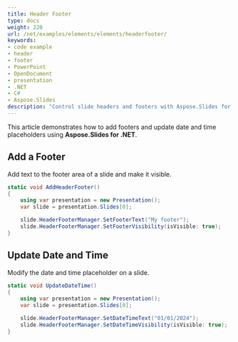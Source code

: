 ```yaml
---
title: Header Footer
type: docs
weight: 220
url: /net/examples/elements/elements/headerfooter/
keywords:
- code example
- header
- footer
- PowerPoint
- OpenDocument
- presentation
- .NET
- C#
- Aspose.Slides
description: "Control slide headers and footers with Aspose.Slides for .NET: add dates, slide numbers, and custom text in PPT, PPTX, and ODP with C# examples."
---
```


This article demonstrates how to add footers and update date and time placeholders using **Aspose.Slides for .NET**.

## **Add a Footer**

Add text to the footer area of a slide and make it visible.

```csharp
static void AddHeaderFooter()
{
    using var presentation = new Presentation();
    var slide = presentation.Slides[0];

    slide.HeaderFooterManager.SetFooterText("My footer");
    slide.HeaderFooterManager.SetFooterVisibility(isVisible: true);
}
```

## **Update Date and Time**

Modify the date and time placeholder on a slide.

```csharp
static void UpdateDateTime()
{
    using var presentation = new Presentation();
    var slide = presentation.Slides[0];

    slide.HeaderFooterManager.SetDateTimeText("01/01/2024");
    slide.HeaderFooterManager.SetDateTimeVisibility(isVisible: true);
}
```
